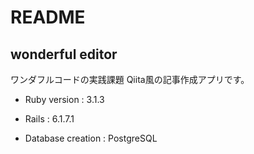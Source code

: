 # README

## wonderful editor
ワンダフルコードの実践課題 Qiita風の記事作成アプリです。



* Ruby version : 3.1.3

* Rails : 6.1.7.1

* Database creation : PostgreSQL
